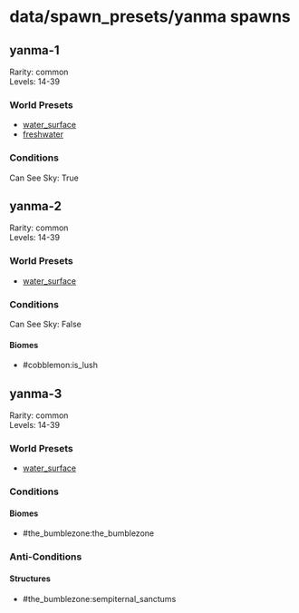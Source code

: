 # data/spawn_presets/yanma spawns  
  
## yanma-1  
Rarity: common  
Levels: 14-39  
  
### World Presets  
* [water_surface](/data/world_presets/water_surface.md)  
* [freshwater](/data/world_presets/freshwater.md)  
  
### Conditions  
Can See Sky: True  
  
## yanma-2  
Rarity: common  
Levels: 14-39  
  
### World Presets  
* [water_surface](/data/world_presets/water_surface.md)  
  
### Conditions  
Can See Sky: False  
  
#### Biomes  
  * #cobblemon:is_lush
  
  
## yanma-3  
Rarity: common  
Levels: 14-39  
  
### World Presets  
* [water_surface](/data/world_presets/water_surface.md)  
  
### Conditions  
  
#### Biomes  
  * #the_bumblezone:the_bumblezone
  
  
### Anti-Conditions  
  
#### Structures  
  * #the_bumblezone:sempiternal_sanctums
  
